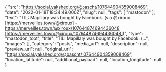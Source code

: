 {
  "src": "https://social.yakshed.org/@bascht/107644904359008469",
  "date": "2022-01-18T18:34:49.000Z",
  "slug": null,
  "tags": [
    "mastodon"
  ],
  "text": "TIL: Mapillary was bought by Facebook. (via @xiroux [https://merveilles.town/@xiroux] - https://merveilles.town/@xiroux/107644874694436048 [https://merveilles.town/@xiroux/107644874694436048])",
  "type": "mastodon_toot",
  "title": "TIL: Mapillary was bought by Facebook. (…",
  "images": [],
  "category": "posts",
  "media_url": null,
  "description": null,
  "preview_url": null,
  "original_url": "https://social.yakshed.org/@bascht/107644904359008469",
  "location_latitude": null,
  "additional_payload": null,
  "location_longitude": null
}